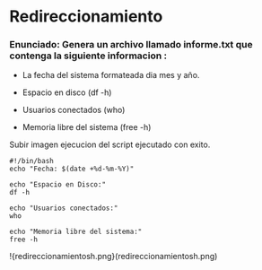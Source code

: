 # Redireccionamiento

### Enunciado: Genera un archivo llamado informe.txt que contenga la siguiente informacion : 

  - La fecha del sistema formateada dia mes y año.

  - Espacio en disco (df -h)
  
  - Usuarios conectados (who)
  
  - Memoria libre del sistema (free -h)
  
  Subir imagen ejecucion del script ejecutado con exito.
  

```
#!/bin/bash 
echo "Fecha: $(date +%d-%m-%Y)"

echo "Espacio en Disco:"
df -h   

echo "Usuarios conectados:"
who

echo "Memoria libre del sistema:"
free -h

```


!{redireccionamientosh.png}(redireccionamientosh.png)
